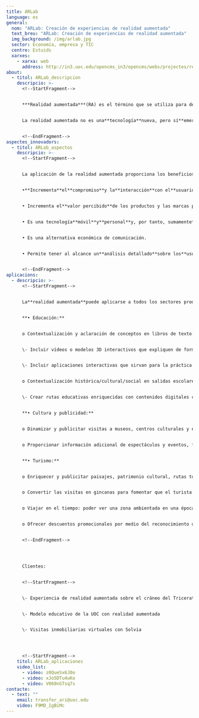 ```yaml
---
title: ARLab
language: es
general:
  nom: "ARLab: Creación de experiencias de realidad aumentada"
  text_breu: "ARLab: Creación de experiencias de realidad aumentada"
  img_background: /img/arlab.jpg
  sector: Economía, empresa y TIC
  centre: Estuids
  xarxes:
    - xarxa: web
      address: http://in3.uoc.edu/opencms_in3/opencms/webs/projectes/realitat_augmentada/ES/index.html
about:
  - titol: ARLab_descripcion
    descripcio: >-
      <!--StartFragment-->


      ***Realidad aumentada***(RA) es el término que se utiliza para definir la imagen que se puede ver a través de un dispositivo tecnológico (teléfono inteligente, tableta…), directa o indirectamente, de un**entorno físico**del mundo**real**,**combinado**con**elementos virtuales**(vídeo, audio, imágenes, animaciones 3D, webs) para la creación de una realidad mixta en tiempo real.


      La realidad aumentada no es una**tecnología**nueva, pero sí**emergente**. El avance tecnológico, la presencia creciente de teléfonos con conexión a internet y la cultura del nuevo consumidor están asentando esta tecnología, que**permite infinidad de posibilidades**.


      <!--EndFragment-->
aspectes_innovadors:
  - titol: ARLab_aspectos
    descripcio: >-
      <!--StartFragment-->


      La aplicación de la realidad aumentada proporciona los beneficios siguientes:


      •**Incrementa**el**compromiso**y la**interacción**con el**usuario**y proporciona una experiencia más rica.


      • Incrementa el**valor percibido**de los productos y las marcas por parte de los usuarios.


      • Es una tecnología**móvil**y**personal**y, por tanto, sumamente**accesible**en un mercado con una alta tasa de penetración de dispositivos móviles.


      • Es una alternativa económica de comunicación.


      • Permite tener al alcance un**análisis detallado**sobre los**usuarios/consumidores**.


      <!--EndFragment-->
aplicacions:
  - descripcio: >-
      <!--StartFragment-->


      La**realidad aumentada**puede aplicarse a todos los sectores productivos. La experiencia de la UOC se centra en la creación de experiencias de RA para los ámbitos de la**educación**, la**cultura**, el**turismo**y la**publicidad**. Algunos ejemplos de aplicaciones en estos ámbitos son:


      **• Educación:**


      o Contextualización y aclaración de conceptos en libros de texto:


      \- Incluir vídeos o modelos 3D interactivos que expliquen de forma clara algún concepto.


      \- Incluir aplicaciones interactivas que sirvan para la práctica de un tema y puedan ser o complementar los deberes.


      o Contextualización histórica/cultural/social en salidas escolares:


      \- Crear rutas educativas enriquecidas con contenidos digitales como vídeos, modelos 3D, sitios web, etc.


      **• Cultura y publicidad:**


      o Dinamizar y publicitar visitas a museos, centros culturales y exposiciones mediante el reconocimiento de imágenes asociando información digital en obras de arte, restos arqueológicos, catálogos en papel, catálogos digitales, octavillas, anuncios, escaparates, etc.


      o Proporcionar información adicional de espectáculos y eventos, facilitando información al pasar por delante de teatros, salas de cine y locales, o al enfocar con el móvil una banderola o cartel publicitario.


      **• Turismo:**


      o Enriquecer y publicitar paisajes, patrimonio cultural, rutas turísticas o puntos de interés mediante la geolocalización, asociando información digital a un conjunto cualquiera de puntos geográficos o con el reconocimiento de imágenes .


      o Convertir las visitas en gincanas para fomentar que el turista termine las rutas y visite todos los puntos de interés de la ruta.


      o Viajar en el tiempo: poder ver una zona ambientada en una época determinada.


      o Ofrecer descuentos promocionales por medio del reconocimiento de imágenes.


      <!--EndFragment-->




      Clientes: 


      <!--StartFragment-->


      \- Experiencia de realidad aumentada sobre el cráneo del Triceratops expuesto en el CosmoCaixa


      \- Modelo educativo de la UOC con realidad aumentada


      \- Visitas inmobiliarias virtuales con Solvia




      <!--StartFragment-->
    titol: ARLab_aplicaciones
    video_list:
      - video: z0QueSx6J0o
      - video: xJo5DTu4uKo
      - video: V060nGTsq7s
contacte:
  - text: ""
    email: transfer_ari@uoc.edu
    video: F9MD_IgBiMc
---
```

